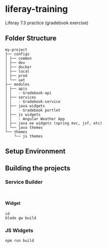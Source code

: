 # liferay-training
Liferay 7.3 practice (gradebook exercise)



## Folder Structure
```
my-project
├── configs
│ ├── common
│ ├── dev
│ ├── docker
│ ├── local
│ ├── prod
│ └── uat
├── modules
│ ├── apis
│ │   - Gradebook-api 
│ ├── services
│ │   - Gradebook-service 
│ ├── java widgets
│ │   - Gradebook portlet
│ ├── js widgets
│ │   - Angular Weather App
│ ├── java ee widgets (spring mvc, jsf, etc)
│ └── java themes
└── themes
    └── js themes
```

## Setup Environment


## Building the projects 
### Service Builder  

```


```
#### Widget

```
cd 
blade gw build
```

### JS Widgets

```
npm run build
```



